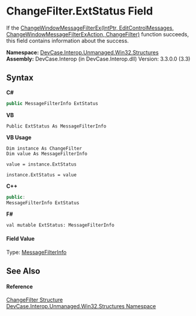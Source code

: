 # ChangeFilter.ExtStatus Field
 

If the <a href="M_DevCase_Interop_Unmanaged_Win32_NativeMethods_ChangeWindowMessageFilterEx">ChangeWindowMessageFilterEx(IntPtr, EditControlMessages, ChangeWindowMessageFilterExAction, ChangeFilter)</a> function succeeds, this field contains information about the success.

**Namespace:**&nbsp;<a href="N_DevCase_Interop_Unmanaged_Win32_Structures">DevCase.Interop.Unmanaged.Win32.Structures</a><br />**Assembly:**&nbsp;DevCase.Interop (in DevCase.Interop.dll) Version: 3.3.0.0 (3.3)

## Syntax

**C#**<br />
``` C#
public MessageFilterInfo ExtStatus
```

**VB**<br />
``` VB
Public ExtStatus As MessageFilterInfo
```

**VB Usage**<br />
``` VB Usage
Dim instance As ChangeFilter
Dim value As MessageFilterInfo

value = instance.ExtStatus

instance.ExtStatus = value
```

**C++**<br />
``` C++
public:
MessageFilterInfo ExtStatus
```

**F#**<br />
``` F#
val mutable ExtStatus: MessageFilterInfo
```


#### Field Value
Type: <a href="T_DevCase_Interop_Unmanaged_Win32_Enums_MessageFilterInfo">MessageFilterInfo</a>

## See Also


#### Reference
<a href="T_DevCase_Interop_Unmanaged_Win32_Structures_ChangeFilter">ChangeFilter Structure</a><br /><a href="N_DevCase_Interop_Unmanaged_Win32_Structures">DevCase.Interop.Unmanaged.Win32.Structures Namespace</a><br />